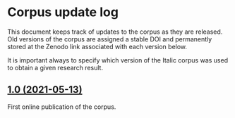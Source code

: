 # Corpus update log
This document keeps track of updates to the corpus as they are released. Old versions of the corpus are assigned a stable DOI and permanently stored at the Zenodo link associated with each version below.

It is important always to specify which version of the Italic corpus was used to obtain a given research result.


## [1.0 (2021-05-13)](https://zenodo.org/record/4759135#.YJ2caKgzaUm)

First online publication of the corpus.




